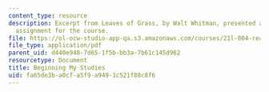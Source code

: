 ```yaml
---
content_type: resource
description: Excerpt from Leaves of Grass, by Walt Whitman, presented as a reading
  assignment for the course.
file: https://ol-ocw-studio-app-qa.s3.amazonaws.com/courses/21l-004-reading-poetry-spring-2009/fa65de3ba0cfa5f9a9491c521f88c8f6_MIT21l_004s09_read03_whitman.pdf
file_type: application/pdf
parent_uid: d440e948-7d65-1f5b-bb3a-7b61c145d962
resourcetype: Document
title: Beginning My Studies
uid: fa65de3b-a0cf-a5f9-a949-1c521f88c8f6
---
```

